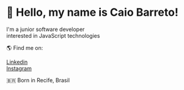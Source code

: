 # 👋 Hello, my name is Caio Barreto!

I'm a junior software developer<br>
interested in JavaScript technologies

🌎 Find me on:

[Linkedin](https://www.linkedin.com/in/caio-barreto-064155224/)<br>
[Instagram](https://www.instagram.com/caioobarreto1/)<br>

🇧🇷 Born in Recife, Brasil
